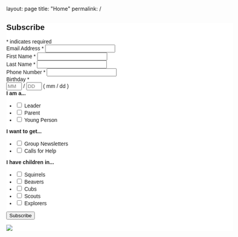 layout: page
title: "Home"
permalink: /


<!-- Begin Mailchimp Signup Form -->
<link href="//cdn-images.mailchimp.com/embedcode/classic-071822.css" rel="stylesheet" type="text/css">
<style type="text/css">
	#mc_embed_signup{background:#fff; clear:left; font:14px Helvetica,Arial,sans-serif;  width:600px;}
	/* Add your own Mailchimp form style overrides in your site stylesheet or in this style block.
	   We recommend moving this block and the preceding CSS link to the HEAD of your HTML file. */
</style>
<div id="mc_embed_signup">
    <form action="https://14thcanterbury.us13.list-manage.com/subscribe/post?u=9565d968d86b09e5f21a5458a&amp;id=083bf93947&amp;f_id=005da1e2f0" method="post" id="mc-embedded-subscribe-form" name="mc-embedded-subscribe-form" class="validate" target="_blank" novalidate>
        <div id="mc_embed_signup_scroll">
        <h2>Subscribe</h2>
        <div class="indicates-required"><span class="asterisk">*</span> indicates required</div>
<div class="mc-field-group">
	<label for="mce-EMAIL">Email Address  <span class="asterisk">*</span>
</label>
	<input type="email" value="" name="EMAIL" class="required email" id="mce-EMAIL" required>
	<span id="mce-EMAIL-HELPERTEXT" class="helper_text"></span>
</div>
<div class="mc-field-group">
	<label for="mce-FNAME">First Name  <span class="asterisk">*</span>
</label>
	<input type="text" value="" name="FNAME" class="required" id="mce-FNAME" required>
	<span id="mce-FNAME-HELPERTEXT" class="helper_text"></span>
</div>
<div class="mc-field-group">
	<label for="mce-LNAME">Last Name  <span class="asterisk">*</span>
</label>
	<input type="text" value="" name="LNAME" class="required" id="mce-LNAME" required>
	<span id="mce-LNAME-HELPERTEXT" class="helper_text"></span>
</div>
<div class="mc-field-group size1of2">
	<label for="mce-PHONE">Phone Number  <span class="asterisk">*</span>
</label>
	<input type="text" name="PHONE" class="required" value="" id="mce-PHONE" required>
	<span id="mce-PHONE-HELPERTEXT" class="helper_text"></span>
	
</div>
<div class="mc-field-group size1of2">
	<label for="mce-BIRTHDAY-month">Birthday  <span class="asterisk">*</span>
</label>
	<div class="datefield">
		<span class="subfield monthfield">
			<input class="birthday required" type="text" pattern="[0-9]*" value="" placeholder="MM" size="2" maxlength="2" name="BIRTHDAY[month]" id="mce-BIRTHDAY-month" required>
		</span> / 
		<span class="subfield dayfield">
			<input class="birthday required" type="text" pattern="[0-9]*" value="" placeholder="DD" size="2" maxlength="2" name="BIRTHDAY[day]" id="mce-BIRTHDAY-day" required>
		</span> 
		<span class="small-meta nowrap">( mm / dd )</span>
	</div>
	<span id="mce-BIRTHDAY-HELPERTEXT" class="helper_text"></span>
</div><div class="mc-field-group input-group">
    <strong>I am a... </strong>
    <ul><li>
    <input type="checkbox" value="1" name="group[699630][1]" id="mce-group[699630]-699630-0">
    <label for="mce-group[699630]-699630-0">Leader</label>
</li>
<li>
    <input type="checkbox" value="2" name="group[699630][2]" id="mce-group[699630]-699630-1">
    <label for="mce-group[699630]-699630-1">Parent</label>
</li>
<li>
    <input type="checkbox" value="4" name="group[699630][4]" id="mce-group[699630]-699630-2">
    <label for="mce-group[699630]-699630-2">Young Person</label>
</li>
</ul>
    <span id="mce-group[699630]-HELPERTEXT" class="helper_text"></span>
</div>
<div class="mc-field-group input-group">
    <strong>I want to get... </strong>
    <ul><li>
    <input type="checkbox" value="8" name="group[699634][8]" id="mce-group[699634]-699634-0">
    <label for="mce-group[699634]-699634-0">Group Newsletters</label>
</li>
<li>
    <input type="checkbox" value="16" name="group[699634][16]" id="mce-group[699634]-699634-1">
    <label for="mce-group[699634]-699634-1">Calls for Help</label>
</li>
</ul>
    <span id="mce-group[699634]-HELPERTEXT" class="helper_text"></span>
</div>
<div class="mc-field-group input-group">
    <strong>I have children in... </strong>
    <ul><li>
    <input type="checkbox" value="32" name="group[699638][32]" id="mce-group[699638]-699638-0">
    <label for="mce-group[699638]-699638-0">Squirrels</label>
</li>
<li>
    <input type="checkbox" value="64" name="group[699638][64]" id="mce-group[699638]-699638-1">
    <label for="mce-group[699638]-699638-1">Beavers</label>
</li>
<li>
    <input type="checkbox" value="128" name="group[699638][128]" id="mce-group[699638]-699638-2">
    <label for="mce-group[699638]-699638-2">Cubs</label>
</li>
<li>
    <input type="checkbox" value="256" name="group[699638][256]" id="mce-group[699638]-699638-3">
    <label for="mce-group[699638]-699638-3">Scouts</label>
</li>
<li>
    <input type="checkbox" value="512" name="group[699638][512]" id="mce-group[699638]-699638-4">
    <label for="mce-group[699638]-699638-4">Explorers</label>
</li>
</ul>
    <span id="mce-group[699638]-HELPERTEXT" class="helper_text"></span>
</div>
	<div id="mce-responses" class="clear foot">
		<div class="response" id="mce-error-response" style="display:none"></div>
		<div class="response" id="mce-success-response" style="display:none"></div>
	</div>    <!-- real people should not fill this in and expect good things - do not remove this or risk form bot signups-->
    <div style="position: absolute; left: -5000px;" aria-hidden="true"><input type="text" name="b_9565d968d86b09e5f21a5458a_083bf93947" tabindex="-1" value=""></div>
        <div class="optionalParent">
            <div class="clear foot">
                <input type="submit" value="Subscribe" name="subscribe" id="mc-embedded-subscribe" class="button">
                <p class="brandingLogo"><a href="http://eepurl.com/imHqdQ" title="Mailchimp - email marketing made easy and fun"><img src="https://eep.io/mc-cdn-images/template_images/branding_logo_text_dark_dtp.svg"></a></p>
            </div>
        </div>
    </div>
</form>
</div>
<script type='text/javascript' src='//s3.amazonaws.com/downloads.mailchimp.com/js/mc-validate.js'></script><script type='text/javascript'>(function($) {window.fnames = new Array(); window.ftypes = new Array();fnames[0]='EMAIL';ftypes[0]='email';fnames[1]='FNAME';ftypes[1]='text';fnames[2]='LNAME';ftypes[2]='text';fnames[3]='ADDRESS';ftypes[3]='address';fnames[4]='PHONE';ftypes[4]='phone';fnames[5]='BIRTHDAY';ftypes[5]='birthday';}(jQuery));var $mcj = jQuery.noConflict(true);</script>
<!--End mc_embed_signup-->